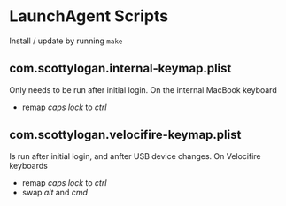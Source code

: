 # LaunchAgent Scripts

Install / update by running `make`

## com.scottylogan.internal-keymap.plist

Only needs to be run after initial login. On the internal MacBook keyboard

* remap _caps lock_ to _ctrl_

## com.scottylogan.velocifire-keymap.plist

Is run after initial login, and anfter USB device changes. On Velocifire keyboards

  * remap _caps lock_ to _ctrl_
  * swap _alt_ and _cmd_

